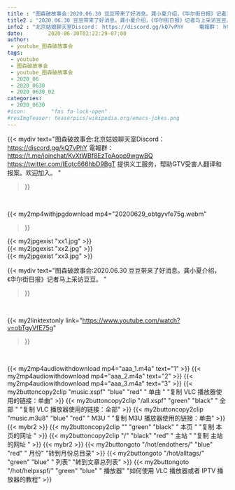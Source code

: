 ```yaml
---
title : "图森破故事会:2020.06.30 豆豆带来了好消息。龚小夏介绍，《华尔街日报》记者马上采访豆豆。 "
title2 : "2020.06.30 豆豆带来了好消息。龚小夏介绍，《华尔街日报》记者马上采访豆豆。 "
info2 : "北京姑娘聊天室Discord： https://discord.gg/kQ7vPhY     電報群： https://t.me/joinchat/KvXtWBf8EzToAopp9wgwBQ     https://twitter.com/IEqtc666hbD9BgT 提供义工服务，帮助GTV受害人翻译和报案。欢迎加入。 "
date:        2020-06-30T02:22:29-07:00
author:
 - youtube_图森破故事会
tags:
 - youtube
 - 图森破故事会
 - youtube_图森破故事会
 - 2020_06
 - 2020_0630
 - 2020_0630_02
categories:
 - 2020_0630
#icon:        "fas fa-lock-open"
#resImgTeaser: teaserpics/wikipedia.org/emacs-jokes.png
---
```


{{< mydiv text="图森破故事会:北京姑娘聊天室Discord： https://discord.gg/kQ7vPhY     電報群： https://t.me/joinchat/KvXtWBf8EzToAopp9wgwBQ     https://twitter.com/IEqtc666hbD9BgT 提供义工服务，帮助GTV受害人翻译和报案。欢迎加入。 "
>}}
<br>


{{< my2mp4withjpgdownload mp4="20200629_obtgyvfe75g.webm"
>}}

{{< my2jpgexist "xx1.jpg" >}}<br>
{{< my2jpgexist "xx2.jpg" >}}<br>
{{< my2jpgexist "xx3.jpg" >}}<br>



{{< mydiv text="图森破故事会:2020.06.30 豆豆带来了好消息。龚小夏介绍，《华尔街日报》记者马上采访豆豆。 "
>}}
<br>

{{< my2linktextonly link="https://www.youtube.com/watch?v=obTgyVfE75g"
>}}


<br>

{{< my2mp4audiowithdownload mp4="aaa_1.m4a"    text="1" >}}
{{< my2mp4audiowithdownload mp4="aaa_2.m4a"    text="2" >}}
{{< my2mp4audiowithdownload mp4="aaa_3.m4a"    text="3" >}}
{{< my2buttoncopy2clip "music.xspf"        "blue"   "red"    " 单曲 "  "复制 VLC 播放器使用的链接：单曲" >}} {{< my2buttoncopy2clip "/all.xspf"         "green"  "black"  " 全部 "  "复制 VLC 播放器使用的链接：全部" >}} {{< my2buttoncopy2clip "music.m3u8"        "blue"   "red"    " M3U  "    "复制 M3U 播放器使用的链接：单曲" >}} {{< mybr2 >}} {{< my2buttoncopy2clip ""                  "green"  "black"  " 本页 "    "复制 本页的网址 " >}} {{< my2buttoncopy2clip "/"                 "black"  "red"    " 主站 "    "复制 主站的网址 " >}} {{< mybr2 >}} {{< my2buttongoto      "/hot/endothers/"   "blue"   "red"    " 月份"   "转到月份总目录" >}} {{< my2buttongoto      "/hot/alltags/"     "green"  "blue"   " 列表"   "转到文章总列表" >}} {{< my2buttongoto      "/hot/helpxspf/"    "green"  "blue"   " 播放器" "如何使用 VLC 播放器或者 IPTV 播放器的教程" >}} 
